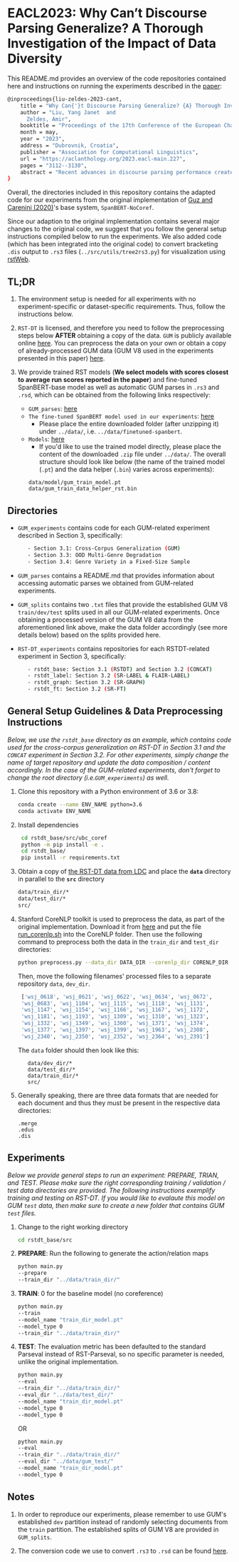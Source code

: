 # EACL2023: Why Can’t Discourse Parsing Generalize? A Thorough Investigation of the Impact of Data Diversity
This README.md provides an overview of the code repositories contained here 
and instructions on running the experiments described in the [paper](https://aclanthology.org/2023.eacl-main.227/):  
```bash
@inproceedings{liu-zeldes-2023-cant,
    title = "Why Can{'}t Discourse Parsing Generalize? {A} Thorough Investigation of the Impact of Data Diversity",
    author = "Liu, Yang Janet  and
      Zeldes, Amir",
    booktitle = "Proceedings of the 17th Conference of the European Chapter of the Association for Computational Linguistics",
    month = may,
    year = "2023",
    address = "Dubrovnik, Croatia",
    publisher = "Association for Computational Linguistics",
    url = "https://aclanthology.org/2023.eacl-main.227",
    pages = "3112--3130",
    abstract = "Recent advances in discourse parsing performance create the impression that, as in other NLP tasks, performance for high-resource languages such as English is finally becoming reliable. In this paper we demonstrate that this is not the case, and thoroughly investigate the impact of data diversity on RST parsing stability. We show that state-of-the-art architectures trained on the standard English newswire benchmark do not generalize well, even within the news domain. Using the two largest RST corpora of English with text from multiple genres, we quantify the impact of genre diversity in training data for achieving generalization to text types unseen during training. Our results show that a heterogeneous training regime is critical for stable and generalizable models, across parser architectures. We also provide error analyses of model outputs and out-of-domain performance. To our knowledge, this study is the first to fully evaluate cross-corpus RST parsing generalizability on complete trees, examine between-genre degradation within an RST corpus, and investigate the impact of genre diversity in training data composition.",
}

```

Overall, the directories included in this repository contains the adapted code 
for our experiments from the original implementation of 
[Guz and Carenini (2020)](https://www.aclweb.org/anthology/2020.codi-1.17/)'s 
base system, `SpanBERT-NoCoref`. 

Since our adaption to the original implementation contains several major changes 
to the original code, we suggest that you follow the general setup instructions compiled
below to run the experiments. We also added code (which has been integrated into the 
original code) to convert bracketing `.dis` output to `.rs3` files (`../src/utils/tree2rs3.py`) 
for visualization using [rstWeb](https://gucorpling.org/rstweb/info/).  




## TL;DR

1. The environment setup is needed for all experiments with no experiment-specific or dataset-specific requirements. 
Thus, follow the instructions below. 


2. `RST-DT` is licensed, and therefore you need to follow the preprocessing steps 
below **AFTER** obtaining a copy of the data. `GUM` is publicly available online 
[here](https://github.com/amir-zeldes/gum). You can preprocess the data on your own or obtain a copy of already-processed GUM data (GUM V8 used in the experiments presented in this paper) 
[here](https://drive.google.com/file/d/1XPBm03XA5QceYNtSf64EdBW9Z-AjGq7M/view?usp=share_link). 


3. We provide trained RST models (**We select models  with scores closest to average run scores reported in the paper**) and fine-tuned SpanBERT-base model as well as automatic GUM parses in 
`.rs3` and `.rsd`, which can be obtained from the following links respectively:
      - `GUM_parses`: [here](https://drive.google.com/drive/folders/1Wi9RZOoIaXF4If6sNfWS40fN_xO1y1_B?usp=share_link)
      - `The fine-tuned SpanBERT model used in our experiments`: [here](https://drive.google.com/file/d/1W4hTj0COS8VYliJLukCtWPKrYZ4zTwY8/view?usp=share_link)
        - Please place the entire downloaded folder (after unzipping it) under `../data/`, i.e. `../data/finetuned-spanbert`. 
      - `Models`: [here](https://drive.google.com/drive/folders/1e8bxGrWJbIWNPbmYcwWx9AaFaejSkf_P?usp=share_link)
        - If you'd like to use the trained model directly, 
        please place the content of the downloaded `.zip` file under `../data/`. 
        The overall structure should look like below 
        (the name of the trained model (`.pt`) and the data helper (`.bin`) varies across experiments):
        ```
        data/model/gum_train_model.pt
        data/gum_train_data_helper_rst.bin
        ```


   

## Directories


- ``GUM_experiments`` contains code for each GUM-related experiment described in Section 3, specifically: 
   ```bash
      - Section 3.1: Cross-Corpus Generalization (GUM) 
      - Section 3.3: OOD Multi-Genre Degradation
      - Section 3.4: Genre Variety in a Fixed-Size Sample
   ```


- ``GUM_parses`` contains a README.md that provides information about accessing automatic parses we obtained 
from GUM-related experiments.


- ``GUM_splits`` contains two `.txt` files that provide the established GUM V8 `train/dev/test` splits used in all 
our GUM-related experiments. Once obtaining a processed version of the GUM V8 data from the aforementioned link above, 
make the data folder accordingly (see more details below) based on the splits provided here. 


- ``RST-DT_experiments`` contains repositories for each RSTDT-related experiment in Section 3, specifically: 
   ```bash
      - rstdt_base: Section 3.1 (RSTDT) and Section 3.2 (CONCAT)
      - rstdt_label: Section 3.2 (SR-LABEL & FLAIR-LABEL)
      - rstdt_graph: Section 3.2 (SR-GRAPH)
      - rstdt_ft: Section 3.2 (SR-FT)
   ```




## General Setup Guidelines & Data Preprocessing Instructions
*Below, we use the ``rstdt_base`` directory as an example, which contains code used for the cross-corpus generalization 
on RST-DT in Section 3.1 and the `CONCAT` experiment in Section 3.2. 
For other experiments, simply change the name of target repository and update
the data composition / content accordingly. 
In the case of the GUM-related experiments, don't forget to change the 
root directory (i.e.``GUM_experiments``) as well.* 

1. Clone this repository with a Python environment of 3.6 or 3.8: 
   ```bash
   conda create --name ENV_NAME python=3.6
   conda activate ENV_NAME
   ```

2. Install dependencies
   ```bash
    cd rstdt_base/src/ubc_coref
    python -m pip install -e .
    cd rstdt_base/
    pip install -r requirements.txt
    ```
3. Obtain a copy of [the RST-DT data from LDC](https://catalog.ldc.upenn.edu/LDC2002T07) and place the **`data`** directory 
in parallel to the **`src`** directory
   ```bash
   data/train_dir/*
   data/test_dir/*
   src/
   ```
4. Stanford CoreNLP toolkit is used to preprocess the data, 
as part of the original implementation. Download it from 
[here](http://stanfordnlp.github.io/CoreNLP/index.html) 
and put the file [run_corenlp.sh](RST-DT_experiments/rstdt_base/run_corenlp.sh) into the CoreNLP folder. 
Then use the following command to preprocess both the data in the 
```train_dir``` and ```test_dir``` directories:
    ```bash
    python preprocess.py --data_dir DATA_DIR --corenlp_dir CORENLP_DIR
     ```
   Then, move the following filenames' processed files to a separate 
   repository ``data``, ```dev_dir```.
    ```bash
     ['wsj_0618', 'wsj_0621', 'wsj_0622', 'wsj_0634', 'wsj_0672',
     'wsj_0683', 'wsj_1104', 'wsj_1115', 'wsj_1118', 'wsj_1131',
     'wsj_1147', 'wsj_1154', 'wsj_1166', 'wsj_1167', 'wsj_1172',
     'wsj_1181', 'wsj_1193', 'wsj_1309', 'wsj_1310', 'wsj_1323',
     'wsj_1332', 'wsj_1349', 'wsj_1360', 'wsj_1371', 'wsj_1374',
     'wsj_1377', 'wsj_1397', 'wsj_1399', 'wsj_1963', 'wsj_2308',
     'wsj_2340', 'wsj_2350', 'wsj_2352', 'wsj_2364', 'wsj_2391']
    ```
    The ``data`` folder should then look like this: 
    ```
       data/dev_dir/*
       data/test_dir/*
       data/train_dir/*
       src/
    ```

5. Generally speaking, there are three data formats that are needed for each document and thus 
they must be present in the respective data directories:
   ````
   .merge
   .edus
   .dis
   ````




## Experiments

*Below we provide general steps to run an experiment: PREPARE, TRIAN, and TEST. 
Please make sure the right corresponding training / validation / test data directories
are provided. The following instructions exemplify training and testing on 
RST-DT. If you would like to evalaute this model on GUM ``test`` data, 
then make sure to create a new folder that contains GUM `test` files.*

1. Change to the right working directory 
   ```bash
   cd rstdt_base/src
   ```
   
2. **PREPARE**: Run the following to generate the action/relation maps
   ```bash
   python main.py 
   --prepare 
   --train_dir "../data/train_dir/"
   ```
   
3. **TRAIN**: 0 for the baseline model (no coreference)
   ```bash
   python main.py
   --train
   --model_name "train_dir_model.pt"
   --model_type 0
   --train_dir "../data/train_dir/"
   ```
   
4. **TEST**: The evaluation metric has been defaulted to the standard Parseval 
instead of RST-Parseval, so no specific parameter is needed, 
unlike the original implementation. 
   ```bash
   python main.py
   --eval
   --train_dir "../data/train_dir/"
   --eval_dir "../data/test_dir/"
   --model_name "train_dir_model.pt"
   --model_type 0
   --model_type 0
   ```
   OR
   ```bash
   python main.py
   --eval
   --train_dir "../data/train_dir/"
   --eval_dir "../data/gum_test/"
   --model_name "train_dir_model.pt"
   --model_type 0
   ```




## Notes
1. In order to reproduce our experiments, please remember to use GUM's established ``dev`` partition instead of 
randomly selecting documents from the ``train`` partition. 
The established splits of GUM V8 are provided in ``GUM_splits``. 

2. The conversion code we use to convert `.rs3` to `.rsd` can be found [here](https://github.com/amir-zeldes/rst2dep). 
